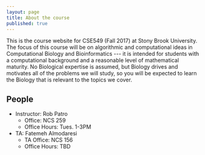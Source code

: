 ```yaml
---
layout: page
title: About the course
published: true
---
```


This is the course website for CSE549 (Fall 2017) at Stony Brook University.
The focus of this course will be on algorithmic and computational ideas in 
Computational Biology and Bioinformatics --- it is intended for students with
a computational background and a reasonable level of mathematical maturity.
No Biological expertise is assumed, but Biology drives and motivates all of
the problems we will study, so you will be expected to learn the Biology that 
is relevant to the topics we cover.

## People

- Instructor: Rob Patro
	- Office: NCS 259
    - Office Hours: Tues. 1-3PM
- TA: Fatemeh Almodaresi
	- TA Office: NCS 156
    - Office Hours: TBD
